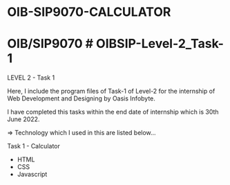# OIB-SIP9070-CALCULATOR
# OIB/SIP9070  # OIBSIP-Level-2_Task-1  

LEVEL 2 - Task 1  

Here, I include the program files of Task-1 of Level-2 for the internship of Web Development and Designing by Oasis Infobyte. 

I have completed this tasks within the end date of internship which is 30th June 2022.   

=> Technology which I used in this are listed below...

Task 1 - Calculator   

- HTML   
- CSS   
- Javascript 
